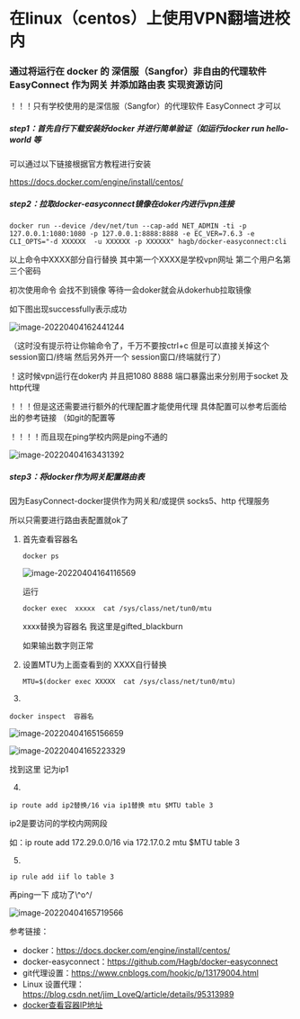 # 在linux（centos）上使用VPN翻墙进校内

### 通过将运行在 docker 的 深信服（Sangfor）非自由的代理软件 EasyConnect 作为网关 并添加路由表 实现资源访问

！！！只有学校使用的是深信服（Sangfor）的代理软件 EasyConnect 才可以

##### step1：首先自行下载安装好docker 并进行简单验证（如运行docker run hello-world 等

可以通过以下链接根据官方教程进行安装

https://docs.docker.com/engine/install/centos/

##### step2：拉取docker-easyconnect镜像在doker内进行vpn连接

```shell
docker run --device /dev/net/tun --cap-add NET_ADMIN -ti -p 127.0.0.1:1080:1080 -p 127.0.0.1:8888:8888 -e EC_VER=7.6.3 -e CLI_OPTS="-d XXXXXX  -u XXXXXX -p XXXXXX" hagb/docker-easyconnect:cli
```

以上命令中XXXX部分自行替换   其中第一个XXXX是学校vpn网址  第二个用户名第三个密码

初次使用命令 会找不到镜像 等待一会doker就会从dokerhub拉取镜像

如下图出现successfully表示成功

![image-20220404162441244](http://106.14.104.157/images/image-20220404162441244.png)

（这时没有提示符让你输命令了，千万不要按ctrl+c  但是可以直接关掉这个session窗口/终端  然后另外开一个 session窗口/终端就行了）

！这时候vpn运行在doker内  并且把1080 8888 端口暴露出来分别用于socket 及 http代理

！！！但是这还需要进行额外的代理配置才能使用代理  具体配置可以参考后面给出的参考链接 （如git的配置等

！！！！而且现在ping学校内网是ping不通的

![image-20220404163431392](http://106.14.104.157/images/image-20220404163431392.png)

##### step3：将docker作为网关配置路由表

因为EasyConnect-docker提供作为网关和/或提供 socks5、http 代理服务

所以只需要进行路由表配置就ok了

1. 首先查看容器名

   ```shell
   docker ps
   ```

   ![image-20220404164116569](http://106.14.104.157/images/image-20220404164116569.png)

   运行

   ```shell
   docker exec  xxxxx  cat /sys/class/net/tun0/mtu
   ```

   xxxx替换为容器名  我这里是gifted_blackburn

   如果输出数字则正常

2. 设置MTU为上面查看到的  XXXX自行替换

   ```shell
   MTU=$(docker exec XXXXX  cat /sys/class/net/tun0/mtu)
   ```

3. 

   ```shell
   docker inspect  容器名
   ```

   ![image-20220404165156659](http://106.14.104.157/images/image-20220404165156659.png)

![image-20220404165223329](http://106.14.104.157/images/image-20220404165223329.png)

找到这里 记为ip1

4.

```shell
ip route add ip2替换/16 via ip1替换 mtu $MTU table 3
```

ip2是要访问的学校内网网段 

如：ip route add 172.29.0.0/16  via 172.17.0.2 mtu $MTU table 3

 5.

```
ip rule add iif lo table 3
```

再ping一下  成功了\\^o^/

![image-20220404165719566](http://106.14.104.157/images/image-20220404165719566.png)





参考链接：

- docker：https://docs.docker.com/engine/install/centos/
- docker-easyconnect：https://github.com/Hagb/docker-easyconnect
- git代理设置：https://www.cnblogs.com/hookjc/p/13179004.html
- Linux 设置代理：https://blog.csdn.net/jim_LoveQ/article/details/95313989
- [docker查看容器IP地址](https://www.cnblogs.com/kofsony/p/11101356.html)

